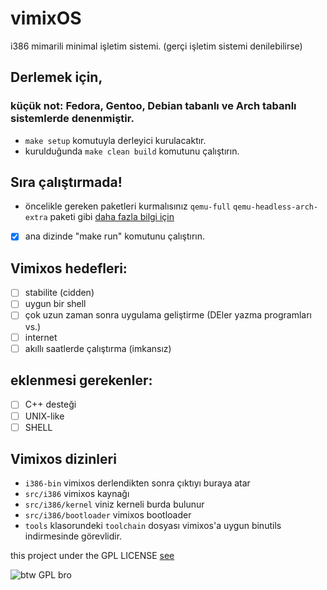 # vimixOS
i386 mimarili minimal işletim sistemi. (gerçi işletim sistemi denilebilirse)
## Derlemek için,
### küçük not: Fedora, Gentoo, Debian tabanlı ve Arch tabanlı sistemlerde denenmiştir.
- `make setup` komutuyla derleyici kurulacaktır.
- kurulduğunda `make clean build` komutunu çalıştırın.

## Sıra çalıştırmada!
- öncelikle gereken paketleri kurmalısınız `qemu-full` `qemu-headless-arch-extra` paketi gibi [daha fazla bilgi için](https://github.com/nanobyte-dev/nanobyte_os#building)
- [X] ana dizinde "make run" komutunu çalıştırın.

## Vimixos hedefleri:
- [ ] stabilite (cidden)
- [ ] uygun bir shell
- [ ] çok uzun zaman sonra uygulama geliştirme (DEler yazma programları vs.)
- [ ] internet
- [ ] akıllı saatlerde çalıştırma (imkansız)

## eklenmesi gerekenler:
- [ ] C++ desteği
- [ ] UNIX-like
- [ ] SHELL

## Vimixos dizinleri
- `i386-bin` vimixos derlendikten sonra çıktıyı buraya atar
- `src/i386` vimixos kaynağı
- `src/i386/kernel` viniz kerneli burda bulunur
- `src/i386/bootloader` vimixos bootloader
- `tools` klasorundeki `toolchain` dosyası vimixos'a uygun binutils indirmesinde görevlidir.

this project under the GPL LICENSE [see](https://www.gnu.org/licenses/rms-why-gplv3.html)


![btw GPL bro](https://www.gnu.org/graphics/gplv3-with-text-136x68.png)